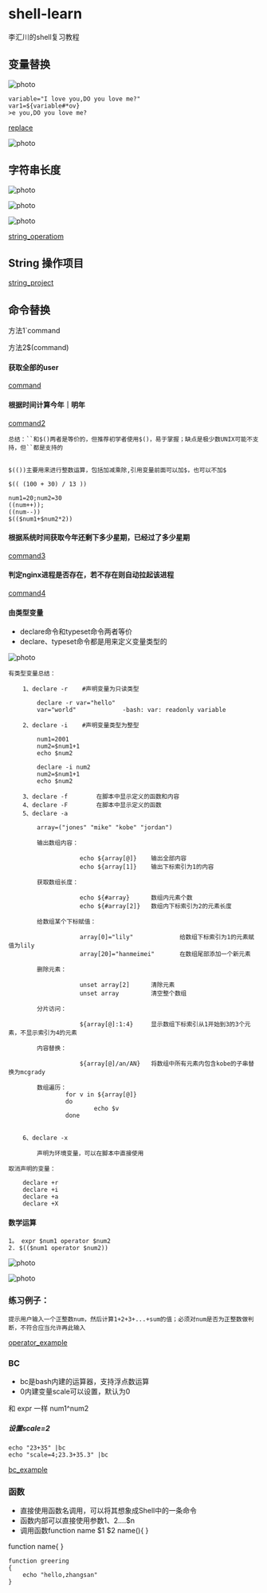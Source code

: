 # shell-learn
李汇川的shell复习教程


## 变量替换

![photo](./photo/01.png)

    variable="I love you,DO you love me?"
    var1=${variable#*ov}
    >e you,DO you love me?
    
    
[replace](./variable_replace.sh)


![photo](./photo/02.png)

## 字符串长度

![photo](./photo/03.png)


![photo](./photo/04.png)

![photo](./photo/05.png)


[string_operatiom](./string_operation.sh)

## String 操作项目

[string_project](./string_project.sh)


## 命令替换
方法1`command

方法2$(command)

#### 获取全部的user
[command](./command_example.sh)


#### 根据时间计算今年｜明年
[command2](./command_example2.sh)


    总结：``和$()两者是等价的，但推荐初学者使用$()，易于掌握；缺点是极少数UNIX可能不支持，但``都是支持的

	
	$(())主要用来进行整数运算，包括加减乘除,引用变量前面可以加$，也可以不加$

    $(( (100 + 30) / 13 ))
			
    num1=20;num2=30
    ((num++));
    ((num--))
    $(($num1+$num2*2))
    
#### 	根据系统时间获取今年还剩下多少星期，已经过了多少星期

[command3](./command_example3.sh)

#### 判定nginx进程是否存在，若不存在则自动拉起该进程

[command4](./command_example4.sh)

#### 由类型变量

- declare命令和typeset命令两者等价 
- declare、typeset命令都是用来定义变量类型的

![photo](./photo/06.png)




	有类型变量总结：
	
		1、declare -r	#声明变量为只读类型
		
			declare -r var="hello"
			var="world"				-bash: var: readonly variable
			
		2、declare -i	#声明变量类型为整型
		
			num1=2001
			num2=$num1+1
			echo $num2
			
			declare -i num2
			num2=$num1+1
			echo $num2
		
		3、declare -f		在脚本中显示定义的函数和内容		
		4、declare -F		在脚本中显示定义的函数
		5、declare -a
		
			array=("jones" "mike" "kobe" "jordan")
			
			输出数组内容：											
			
						echo ${array[@]}	输出全部内容
						echo ${array[1]}	输出下标索引为1的内容
			
			获取数组长度：											
						
						echo ${#array}		数组内元素个数
						echo ${#array[2]}	数组内下标索引为2的元素长度
						
			给数组某个下标赋值：									
			
						array[0]="lily"				给数组下标索引为1的元素赋值为lily
						array[20]="hanmeimei"		在数组尾部添加一个新元素
						
			删除元素：												
			
						unset array[2]		清除元素
						unset array			清空整个数组
						
			分片访问：												
			
						${array[@]:1:4}		显示数组下标索引从1开始到3的3个元素，不显示索引为4的元素
						
			内容替换：												
			
						${array[@]/an/AN}	将数组中所有元素内包含kobe的子串替换为mcgrady
						
			数组遍历：
					for v in ${array[@]}
					do
							echo $v
					done
														
		
		6、declare -x
		
			声明为环境变量，可以在脚本中直接使用
		
	取消声明的变量：
	
		declare +r
		declare +i
		declare +a
		declare +X
		
#### 数学运算
    1。 expr $num1 operator $num2
    2. $(($num1 operator $num2))
    
![photo](./photo/07.png)


![photo](./photo/08.png)

### 练习例子：

    提示用户输入一个正整数num，然后计算1+2+3+...+sum的值；必须对num是否为正整数做判断，不符合应当允许再此输入
    
[operator_example](./operator1.sh)


### BC
- bc是bash内建的运算器，支持浮点数运算 
- 0内建变量scale可以设置，默认为0

和 expr 一样
num1^num2

##### 设置scale=2
    echo "23+35" |bc
    echo "scale=4;23.3+35.3" |bc

[bc_example](./bc_test.sh)


### 函数
- 直接使用函数名调用，可以将其想象成Shell中的一条命令
- 函数内部可以直接使用参数$1、$2....$n
- 调用函数function name $1 $2
name(){
}

function name{
}

    function greering
    {
        echo "hello,zhangsan"
    }

